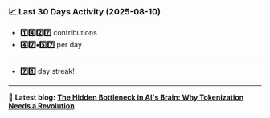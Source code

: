 <!--START_STATS-->
### 📈 Last 30 Days Activity (2025-08-10)  
- **1️⃣4️⃣2️⃣7️⃣** contributions  
- **4️⃣7️⃣•5️⃣7️⃣** per day
---
- **7️⃣1️⃣** day streak!
---
📝 **Latest blog:** [**The Hidden Bottleneck in AI's Brain: Why Tokenization Needs a Revolution**](https://andriak.com/blog/tokenization-revolution)
<!--END_STATS-->
